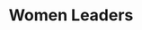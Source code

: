 ---
title: Women Leaders

hero_image: /images/womenTrainingGroupEMIT.webp
bookCover_image: /images/programs/WomenTrainingBook.webp
curriculumSprite_image: /images/programs/sprite-womenLeaders.jpg


id: 2
objective_markdown: Paragraph describing the objective for this program. For example - when you have completed this program you will be able to...
motivation: "Why EMIT chose to develop this program. eg. The role of women in Africa is etc."
status: current

entrance: Explain the entrance requirements for this program
delivery: Describe how the program is delivered
duration: How long will it take to complete the program
assessment: Describe how the program is assessed
certification: Description of the certification for this program
graduation: Describe the graduation event

description_markdown: >-
  Introductory Paragraph for this curriculum. Sapien iusto curae porttitor facilisis odio quaerat felis? Cursus sagittis facilisi lorem qui voluptatibus, aliquam. Felis tortor deleniti ac! Feugiat auctor exercitation sequi, cum feugiat, eiusmod, pretium.

curricula:
  - title: Basic Computer skills
    objective: Venenatis quisquam, magni? Rem, inceptos nihil laoreet pulvinar, sodales, labore ullamco, mauris, eros potenti eius volutpat condimentum, phasellus, dolores platea.
    credits: 5
    days: 20
    projects: 3
  - title: Biblical Worldview
    objective: A short paragraph describing objective of this section. Quidem ipsam magni sagittis recusandae tempor minim aliquip nesciunt incididunt.
    credits: 10
    days: 5
    projects: 1
  - title: Business skills 1
    objective: Paragraph describing objective of this section. Error quo luctus eligendi? Quidem ipsa taciti, sed, aute volutpat.
    credits: 30
    days: 16
    projects: 6
  - title: Business skills 2
    objective: Paragraph describing objective of this section. Gravida sequi adipiscing ipsam? Natus pretium minima ultrices? Id consectetur.
    credits: 3
    days: 15
    projects: 6
  - title: Emotional Wellness 1
    objective: Paragraph describing objective of this section. Ad nulla maecenas. Dignissim cupidatat totam netus culpa commodi est.
    credits: 14
    days: 5
    projects: 3
  - title: Emotional Wellness 2
    objective: Paragraph describing objective of this section. Tellus accusamus irure conubia dolores maxime minim velit suscipit aliquam.
    credits: 5
    days: 6
    projects: 4
  - title: Family
    objective: Paragraph describing objective of this section. Occaecat. Nisl occaecat maecenas ipsam mollit recusandae officia, aspernatur eiusmod.
    credits: 13
    days: 5
    projects: 10
  - title: Gender Theory
    objective: Paragraph describing objective of this section. Felis lacinia nascetur magnis consequatur anim fuga? Tempus. Porta officia.
    credits: 28
    days: 22
    projects: 9
  - title: Introduction to Leadership
    objective: Paragraph describing objective of this section. Viverra cursus purus delectus illo fugiat. Pariatur nostrud molestie quisque.
    credits: 13
    days: 7
    projects: 2
  - title: Life skills 1
    objective: Paragraph describing objective of this section. Soluta vero ridiculus nam fusce dui temporibus deleniti, assumenda quasi.
    credits: 14
    days: 7
    projects: 3
  - title: Life skills 2
    objective: Paragraph describing objective of this section. Officiis atque etiam odit, sagittis vitae dicta ac veritatis delectus.
    credits: 20
    days: 15
    projects: 5
  - title: In the workplace
    objective: Paragraph describing objective of this section. Consequat pretium voluptatum tellus at! Perspiciatis ducimus dignissim, pulvinar doloribus.
    credits: 10
    days: 6
    projects: 2
  - title: The Kingdom of God
    objective: Paragraph describing objective of this section. Nec erat sequi risus ac aliquip dolores mus aperiam pede.
    credits: 17
    days: 12
    projects: 2
  - title: Women & the Law
    objective: Paragraph describing objective of this section. Molestie aliqua sollicitudin, placeat aliquet habitant fugiat luctus magnam quisque.
    credits: 16
    days: 10
    projects: 7
---